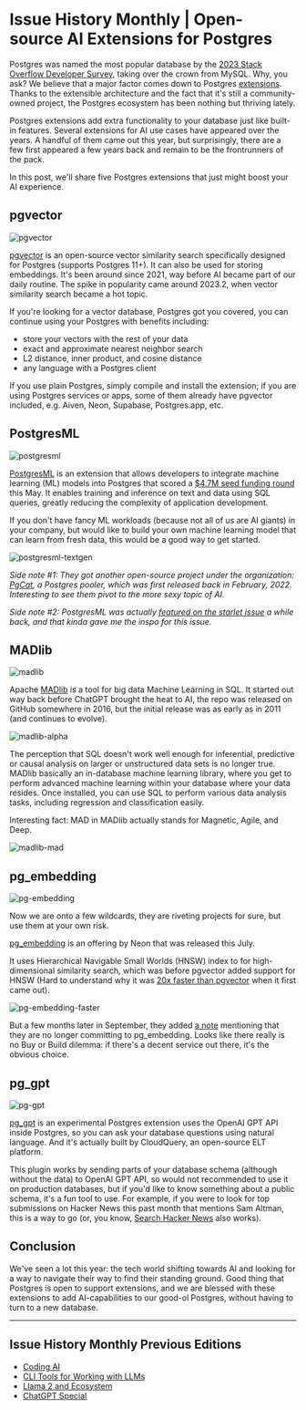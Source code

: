 # Issue History Monthly | Open-source AI Extensions for Postgres

Postgres was named the most popular database by the [2023 Stack Overflow Developer Survey](https://survey.stackoverflow.co/2023/#technology), taking over the crown from MySQL. Why, you ask? We believe that a major factor comes down to Postgres [extensions](https://www.postgresql.org/docs/current/sql-createextension.html). Thanks to the extensible architecture and the fact that it's still a community-owned project, the Postgres ecosystem has been nothing but thriving lately.

Postgres extensions add extra functionality to your database just like built-in features. Several extensions for AI use cases have appeared over the years. A handful of them came out this year, but surprisingly, there are a few first appeared a few years back and remain to be the frontrunners of the pack.

In this post, we'll share five Postgres extensions that just might boost your AI experience.

## pgvector

![pgvector](/blog/assets/ai-for-postgres/pgvector.webp)

[pgvector](https://github.com/pgvector/pgvector) is an open-source vector similarity search specifically designed for Postgres (supports Postgres 11+). It can also be used for storing embeddings. It's been around since 2021, way before AI became part of our daily routine. The spike in popularity came around 2023.2, when vector similarity search became a hot topic.

If you're looking for a vector database, Postgres got you covered, you can continue using your Postgres with benefits including:

- store your vectors with the rest of your data
- exact and approximate nearest neighbor search
- L2 distance, inner product, and cosine distance
- any language with a Postgres client

If you use plain Postgres, simply compile and install the extension; if you are using Postgres services or apps, some of them already have pgvector included, e.g. Aiven, Neon, Supabase, Postgres.app, etc.

## PostgresML

![postgresml](/blog/assets/ai-for-postgres/postgresml.webp)

[PostgresML](https://github.com/postgresml/postgresml) is an extension that allows developers to integrate machine learning (ML) models into Postgres that scored a [$4.7M seed funding round](https://postgresml.org/blog/postgresml-raises-4.7M-to-launch-serverless-ai-application-databases-based-on-postgres) this May. It enables training and inference on text and data using SQL queries, greatly reducing the complexity of application development.

If you don't have fancy ML workloads (because not all of us are AI giants) in your company, but would like to build your own machine learning model that can learn from fresh data, this would be a good way to get started.

![postgresml-textgen](/blog/assets/ai-for-postgres/postgresml-textgen.webp)

*Side note #1: They got another open-source project under the organization: [PgCat](https://github.com/postgresml/pgcat), a Postgres pooler, which was first released back in February, 2022. Interesting to see them pivot to the more sexy topic of AI.*

*Side note #2: PostgresML was actually* [*featured on the starlet issue*](https://issue-history.twenty.com/blog/postgresml) *a while back, and that kinda gave me the inspo for this issue.*

## MADlib

![madlib](/blog/assets/ai-for-postgres/madlib.webp)

Apache [MADlib](https://github.com/apache/madlib) is a tool for big data Machine Learning in SQL. It started out way back before ChatGPT brought the heat to AI, the repo was released on GitHub somewhere in 2016, but the initial release was as early as in 2011 (and continues to evolve).

![madlib-alpha](/blog/assets/ai-for-postgres/madlib-alpha.webp)

The perception that SQL doesn't work well enough for inferential, predictive or causal analysis on larger or unstructured data sets is no longer true. MADlib basically an in-database machine learning library, where you get to perform advanced machine learning within your database where your data resides. Once installed, you can use SQL to perform various data analysis tasks, including regression and classification easily.

Interesting fact: MAD in MADlib actually stands for Magnetic, Agile, and Deep.

![madlib-mad](/blog/assets/ai-for-postgres/madlib-mad.webp)

## pg_embedding

![pg-embedding](/blog/assets/ai-for-postgres/pg-embedding.webp)

Now we are onto a few wildcards, they are riveting projects for sure, but use them at your own risk.

[pg_embedding](https://github.com/neondatabase/pg_embedding) is an offering by Neon that was released this July.

It uses Hierarchical Navigable Small Worlds (HNSW) index to for high-dimensional similarity search, which was before pgvector added support for HNSW (Hard to understand why it was [20x faster than pgvector](https://neon.tech/blog/pg-embedding-extension-for-vector-search) when it first came out).

![pg-embedding-faster](/blog/assets/ai-for-postgres/pg-embedding-faster.webp)

But a few months later in September, they added [a note](https://github.com/neondatabase/pg_embedding#pg_embedding) mentioning that they are no longer committing to pg_embedding. Looks like there really is no Buy or Build dilemma: if there's a decent service out there, it's the obvious choice.

## pg_gpt

![pg-gpt](/blog/assets/ai-for-postgres/pg-gpt.webp)

[pg_gpt](https://github.com/cloudquery/pg_gpt) is an experimental Postgres extension uses the OpenAI GPT API inside Postgres, so you can ask your database questions using natural language. And it's actually built by CloudQuery, an open-source ELT platform.

This plugin works by sending parts of your database schema (although without the data) to OpenAI GPT API, so would not recommended to use it on production databases, but if you'd like to know something about a public schema, it's a fun tool to use. For example, if you were to look for top submissions on Hacker News this past month that mentions Sam Altman, this is a way to go (or, you know, [Search Hacker News](https://hn.algolia.com/?dateRange=all&page=0&prefix=false&query=&sort=byPopularity&type=story) also works).

## Conclusion

We've seen a lot this year: the tech world shifting towards AI and looking for a way to navigate their way to find their standing ground. Good thing that Postgres is open to support extensions, and we are blessed with these extensions to add AI-capabilities to our good-ol Postgres, without having to turn to a new database.

---

## Issue History Monthly Previous Editions

- [Coding AI](/blog/coding-ai)
- [CLI Tools for Working with LLMs](/blog/cli-tool-for-llm)
- [Llama 2 and Ecosystem](/blog/llama2)
- [ChatGPT Special](/blog/star-history-monthly-pick-202303)
